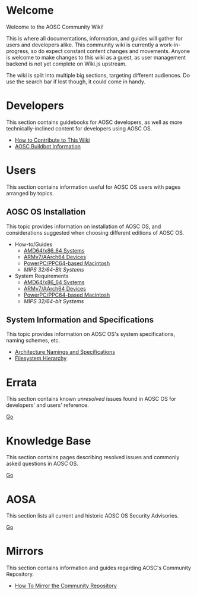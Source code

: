 <!-- TITLE: AOSC Wiki -->
<!-- SUBTITLE: Temporary Progress on Wiki -->

# Welcome

Welcome to the AOSC Community Wiki!

This is where all documentations, information, and guides will gather for users and developers alike. This community wiki is currently a work-in-progress, so do expect constant content changes and movements. Anyone is welcome to make changes to this wiki as a guest, as user management backend is not yet complete on Wiki.js upstream.

The wiki is split into multiple big sections, targeting different audiences. Do use the search bar if lost though, it could come in handy.


# Developers
This section contains guidebooks for AOSC developers, as well as more technically-inclined content for developers using AOSC OS.

- [How to Contribute to This Wiki](developers/how-to-contribute-md)
- [AOSC Buildbot Information](developers/buildbots)

# Users
This section contains information useful for AOSC OS users with pages arranged by topics.

## AOSC OS Installation

This topic provides information on installation of AOSC OS, and considerations suggested when choosing different editions of AOSC OS.

- How-to/Guides
	- [AMD64/x86_64 Systems](/users/installation/amd64)
	- [ARMv7/AArch64 Devices](/users/installation/arm)
	- [PowerPC/PPC64-based Macintosh](/users/installation/powermac)
	- *MIPS 32/64-Bit Systems*
- System Requirements
	- [AMD64/x86_64 Systems](/users/installation/amd64-notes-sysreq)
	- [ARMv7/AArch64 Devices](/users/installation/arm-notes-sysreq)
	- [PowerPC/PPC64-based Macintosh](/users/installation/powermac-notes-sysreq)
	- *MIPS 32/64-bit Systems*

## System Information and Specifications

This topic provides information on AOSC OS's system specifications, naming schemes, etc.

- [Architecture Namings and Specifications](/users/information/arch-specs)
- [Filesystem Hierarchy](/users/information/fs-hierarchy)

# Errata

This section contains known *unresolved* issues found in AOSC OS for developers' and users' reference.

[Go](#)

# Knowledge Base

This section contains pages describing resolved issues and commonly asked questions in AOSC OS.

[Go](#)

# AOSA

This section lists all current and historic AOSC OS Security Advisories.

[Go](#)

# Mirrors

This section contains information and guides regarding AOSC's Community Repository.

- [How To Mirror the Community Repository](/mirrors/how-to)
